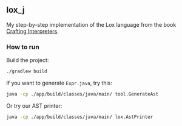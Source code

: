 ## lox_j

My step-by-step implementation of the Lox language from the book [Crafting Interpreters](https://www.craftinginterpreters.com).

### How to run

Build the project:

```bash
./gradlew build
```

If you want to generate `Expr.java`, try this:

```bash
java -cp ./app/build/classes/java/main/ tool.GenerateAst
```

Or try our AST printer:

```bash
java -cp ./app/build/classes/java/main/ lox.AstPrinter
```
